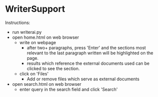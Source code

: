 # WriterSupport

Instructions:
- run writerai.py
- open home.html on web browser
  - write on webpage
    - after two+ paragraphs, press 'Enter' and the sections most relevant to the last paragraph written will be highlighted on the page.
    - results which reference the external documents used can be clicked to see the section.
  - click on 'Files'
    - Add or remove files which serve as external documents
- open search.html on web browser
  - enter query in the search field and click 'Search'
